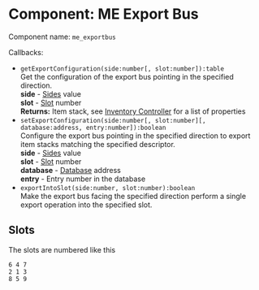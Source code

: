 # Component: ME Export Bus

Component name: `me_exportbus`

Callbacks:

* `getExportConfiguration(side:number[, slot:number]):table`  
  Get the configuration of the export bus pointing in the specified direction.  
  **side** - [Sides] value  
  **slot** - [Slot](#slots) number  
  **Returns:** Item stack, see [Inventory Controller] for a list of properties
* `setExportConfiguration(side:number[, slot:number][, database:address, entry:number]):boolean`  
  Configure the export bus pointing in the specified direction to export item stacks matching the specified descriptor.  
  **side** - [Sides] value  
  **slot** - [Slot](#slots) number  
  **database** - [Database] address  
  **entry** - Entry number in the database
* `exportIntoSlot(side:number, slot:number):boolean`  
  Make the export bus facing the specified direction perform a single export operation into the specified slot.

## Slots

The slots are numbered like this

    6 4 7
    2 1 3
    8 5 9

[Sides]: http://ocdoc.cil.li/api:sides
[Inventory Controller]: http://ocdoc.cil.li/component:inventory_controller
[Database]: http://ocdoc.cil.li/component:database
